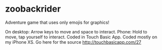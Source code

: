 # zoobackrider

Adventure game that uses only emojis for graphics!

On desktop: Arrow keys to move and space to interact.
Phone: Hold to move, tap yourself to interact.
Coded in Touch Basic App. Coded mostly on my iPhone XS. Go here for the source http://touchbasicapp.com/27
